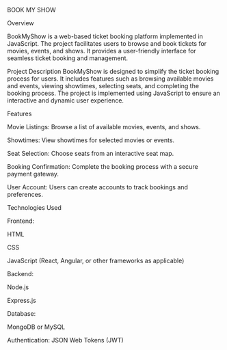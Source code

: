 BOOK MY SHOW

Overview

BookMyShow is a web-based ticket booking platform implemented in JavaScript. The project facilitates users to browse and book tickets for movies, events, and shows. It provides a user-friendly interface for seamless ticket booking and management.

Project Description
BookMyShow is designed to simplify the ticket booking process for users. It includes features such as browsing available movies and events, viewing showtimes, selecting seats, and completing the booking process. The project is implemented using JavaScript to ensure an interactive and dynamic user experience.

Features

Movie Listings: Browse a list of available movies, events, and shows.

Showtimes: View showtimes for selected movies or events.


Seat Selection: Choose seats from an interactive seat map.


Booking Confirmation: Complete the booking process with a secure payment gateway.


User Account: Users can create accounts to track bookings and preferences.


Technologies Used


Frontend:


HTML


CSS


JavaScript (React, Angular, or other frameworks as applicable)


Backend:


Node.js


Express.js


Database:


MongoDB or MySQL


Authentication:
JSON Web Tokens (JWT)
